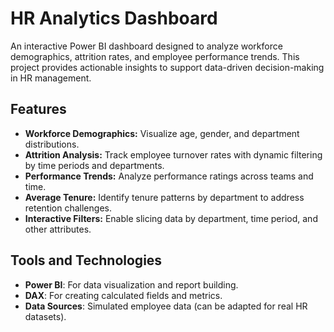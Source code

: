 # HR Analytics Dashboard

An interactive Power BI dashboard designed to analyze workforce demographics, attrition rates, and employee performance trends. This project provides actionable insights to support data-driven decision-making in HR management.

## Features
- **Workforce Demographics:** Visualize age, gender, and department distributions.
- **Attrition Analysis:** Track employee turnover rates with dynamic filtering by time periods and departments.
- **Performance Trends:** Analyze performance ratings across teams and time.
- **Average Tenure:** Identify tenure patterns by department to address retention challenges.
- **Interactive Filters:** Enable slicing data by department, time period, and other attributes.

## Tools and Technologies
- **Power BI**: For data visualization and report building.
- **DAX**: For creating calculated fields and metrics.
- **Data Sources**: Simulated employee data (can be adapted for real HR datasets).

